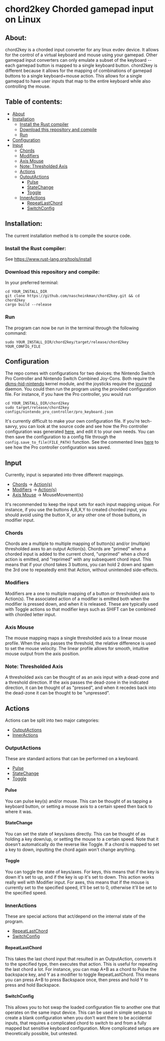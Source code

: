 # chord2key Chorded gamepad input on Linux

## About:

chord2key is a chorded input converter for any linux evdev device. It allows for the control of a
virtual keyboard and mouse using your gamepad. Other gamepad input converters can only emulate a
subset of the keyboard -- each gamepad button is mapped to a single keyboard button. chord2key is
different because it allows for the mapping of combinations of gamepad buttons to a single
keyboard+mouse action. This allows for a single gamepad to have user inputs that map to the entire
keyboard while also controlling the mouse.

## Table of contents:

- [About](#about)
- [Installation](#installation)
    - [Install the Rust compiler](#install-the-rust-compiler)
    - [Download this repository and compile](#download-this-repository-and-compile)
    - [Run](#run)
- [Configuration](#configuration)
- [Input](#input)
    - [Chords](#chords)
    - [Modifiers](#modifiers)
    - [Axis Mouse](#axis-mouse)
    - [Note: Thresholded Axis](#note-thresholded-axis)
    - [Actions](#actions)
    - [OutputActions](#outputactions)
        - [Pulse](#pulse)
        - [StateChange](#statechange)
        - [Toggle](#toggle)
    - [InnerActions](#inneractions)
        - [RepeatLastChord](#repeatlastchord)
        - [SwitchConfig](#switchconfig)

## Installation:

The current installation method is to compile the source code.

### Install the Rust compiler:

See https://www.rust-lang.org/tools/install

### Download this repository and compile:

In your preferred terminal: 
```
cd YOUR_INSTALL_DIR
git clone https://github.com/nascheinkman/chord2key.git && cd chord2key
cargo build --release
```

### Run

The program can now be run in the terminal through the following command:
```
sudo YOUR_INSTALL_DIR/chord2key/target/release/chord2key YOUR_CONFIG_FILE
```

## Configuration
The repo comes with configurations for two devices: the Nintendo Switch Pro Controller and Nintendo
Switch Combined Joy-Cons. Both require the
[dkms-hid-nintendo](https://github.com/nicman23/dkms-hid-nintendo) kernel module, and the joysticks
require the [joycond](https://github.com/DanielOgorchock/joycond) daemon. You could then run the
program using the provided configuration file. For instance, if you have the Pro controller, you
would run 
```
cd YOUR_INSTALL_DIR/chord2key
sudo target/release/chord2key configs/nintendo_pro_controller/pro_keyboard.json
```

It's currently difficult to make your own configuration file. If you're tech-savvy, you can look at
the source code and see how the Pro controller configuration was generated
[here](https://github.com/nascheinkman/chord2key/blob/main/src/mapping/configuration.rs#L398), and
edit it to your own needs. You can then save the configuration to a config file through the
`config.save_to_file(FILE_PATH)` function. See the commented lines
[here](https://github.com/nascheinkman/chord2key/blob/7ee11513a4ee7f8cee05ba6ec39c2a7f78d72b1c/src/mapping/configuration.rs#L398)
to see how the Pro controller configuration was saved. 

## Input

Currently, input is separated into three different mappings.

* [Chords](#chords) -> [Action(s)](#actions)
* [Modifiers](#modifiers) -> [Action(s)](#actions)
* [Axis Mouse](#axis-mouse) -> MouseMovement(s)

It's recommended to keep the input sets for each input mapping unique. For instance, if you use the
buttons A,B,X,Y to created chorded input, you should avoid using the button X, or any other one of
those buttons, in modifier input.

### Chords

Chords are a multiple to multiple mapping of button(s) and/or (multiple) thresholded axes to an
output Action(s). Chords are "primed" when a chorded input is added to the current chord, "unprimed"
when a chord action is emitted, and "reprimed" with any subsequent chord input. This means that if
your chord takes 3 buttons, you can hold 2 down and spam the 3rd one to repeatedly emit that Action, 
without unintended side-effects. 

### Modifiers

Modifiers are a one to multiple mapping of a button or thresholded axis to Action(s). The associated
action of a modifier is emitted both when the modifier is pressed down, and when it is released.
These are typically used with Toggle actions so that modifier keys such as SHIFT can be combined
with chorded letter input. 

### Axis Mouse

The mouse mapping maps a single thresholded axis to a linear mouse profile. When the axis passes the
threshold, the relative difference is used to set the mouse velocity. The linear profile allows for
smooth, intuitive mouse output from the axis position. 

### Note: Thresholded Axis

A thresholded axis can be thought of as an axis input with a dead-zone and a threshold direction. If
the axis passes the dead-zone in the indicated direction, it can be thought of as "pressed", and
when it recedes back into the dead-zone it can be thought to be "unpressed". 

## Actions

Actions can be split into two major categories:
* [OutputActions](#outputactions)
* [InnerActions](#inneractions)

### OutputActions

These are standard actions that can be performed on a keyboard.
* [Pulse](#pulse)
* [StateChange](#statechange)
* [Toggle](#toggle)

#### Pulse

You can pulse key(s) and/or mouse. This can be thought of as tapping a keyboard button, or setting a
mouse axis to a certain speed then back to where it was.

#### StateChange

You can set the state of keys/axes directly. This can be thought of as holding a key down/up, or
setting the mouse to a certain speed. Note that it doesn't automatically do the reverse like Toggle.
If a chord is mapped to set a key to down, inputting the chord again won't change anything. 

#### Toggle

You can toggle the state of keys/axes. For keys, this means that if the key is down it's set to up,
and if the key is up it's set to down. This action works really well with Modifier input. For axes,
this means that if the mouse is currently set to the specified speed, it'll be set to 0, otherwise
it'll be set to the specified speed.

### InnerActions

These are special actions that act/depend on the internal state of the program. 
* [RepeatLastChord](#repeatlastchord)
* [SwitchConfig](#switchconfig)

#### RepeatLastChord

This takes the last chord input that resulted in an OutputAction, converts it to the specified type,
then executes that action. This is useful for repeating the last chord a lot. For instance, you can
map A+B as a chord to Pulse the backspace key, and Y as a modifier to toggle RepeatLastChord. This
means you can press A+B to press Backspace once, then press and hold Y to press and hold Backspace.

#### SwitchConfig

This allows you to hot swap the loaded configuration file to another one that operates on the same
input device. This can be used in simple setups to create a blank configuration when you don't want
there to be accidental inputs, that requires a complicated chord to switch to and from a fully
mapped but sensitive keyboard configuration. More complicated setups are theoretically possible, but
untested. 
